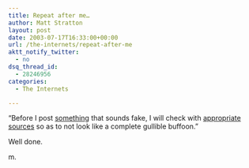```yaml
---
title: Repeat after me…
author: Matt Stratton
layout: post
date: 2003-07-17T16:33:00+00:00
url: /the-internets/repeat-after-me
aktt_notify_twitter:
  - no
dsq_thread_id:
  - 28246956
categories:
  - The Internets

---
```

&#8220;Before I post [something][1] that sounds fake, I will check with [appropriate sources][2] so as to not look like a complete gullible buffoon.&#8221;

Well done.

m.

 [1]: http://www1.scoopthis.com/411/met_uf/stc_met_uf_mtv.htm
 [2]: http://www.snopes.com/inboxer/hoaxes/metallica.asp